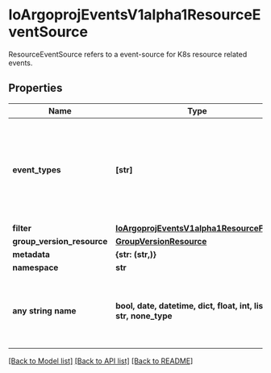 # IoArgoprojEventsV1alpha1ResourceEventSource

ResourceEventSource refers to a event-source for K8s resource related events.

## Properties
Name | Type | Description | Notes
------------ | ------------- | ------------- | -------------
**event_types** | **[str]** | EventTypes is the list of event type to watch. Possible values are - ADD, UPDATE and DELETE. | [optional] 
**filter** | [**IoArgoprojEventsV1alpha1ResourceFilter**](IoArgoprojEventsV1alpha1ResourceFilter.md) |  | [optional] 
**group_version_resource** | [**GroupVersionResource**](GroupVersionResource.md) |  | [optional] 
**metadata** | **{str: (str,)}** |  | [optional] 
**namespace** | **str** |  | [optional] 
**any string name** | **bool, date, datetime, dict, float, int, list, str, none_type** | any string name can be used but the value must be the correct type | [optional]

[[Back to Model list]](../README.md#documentation-for-models) [[Back to API list]](../README.md#documentation-for-api-endpoints) [[Back to README]](../README.md)


